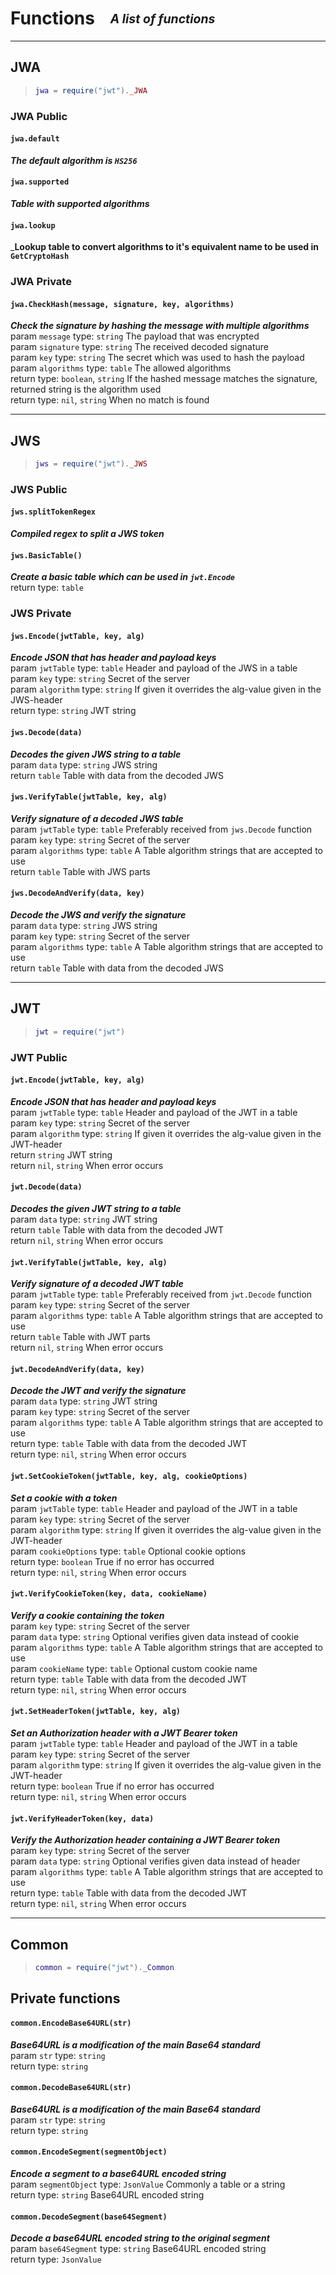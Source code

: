 # Functions  <sub><sup>_A list of functions_<sup><sub>

---

## JWA

> ```lua
> jwa = require("jwt")._JWA
> ```  

### JWA Public

#### `jwa.default`  

_**The default algorithm is `HS256`**_  

#### `jwa.supported`  

_**Table with supported algorithms**_  

#### `jwa.lookup`  

_**Lookup table to convert algorithms to it's equivalent name to be used in `GetCryptoHash`**    

### JWA Private

#### `jwa.CheckHash(message, signature, key, algorithms)`

_**Check the signature by hashing the message with multiple algorithms**_  
param `message` type: `string` The payload that was encrypted  
param `signature` type: `string` The received decoded signature  
param `key` type: `string` The secret which was used to hash the payload  
param `algorithms` type: `table` The allowed algorithms  
return type: `boolean`, `string` If the hashed message matches the signature, returned string is the algorithm used  
return type: `nil`, `string` When no match is found  


---


## JWS  

> ```lua
> jws = require("jwt")._JWS
> ```  

### JWS Public  

#### `jws.splitTokenRegex`  

_**Compiled regex to split a JWS token**_  

#### `jws.BasicTable()`  

_**Create a basic table which can be used in `jwt.Encode`**_  
return type: `table`  

### JWS Private  

#### `jws.Encode(jwtTable, key, alg)`  

_**Encode JSON that has header and payload keys**_  
param `jwtTable` type: `table` Header and payload of the JWS in a table  
param `key` type: `string` Secret of the server  
param `algorithm` type: `string` If given it overrides the alg-value given in the JWS-header  
return type: `string` JWT string  

#### `jws.Decode(data)`

_**Decodes the given JWS string to a table**_  
param `data` type: `string` JWS string  
return `table` Table with data from the decoded JWS  

#### `jws.VerifyTable(jwtTable, key, alg)`

_**Verify signature of a decoded JWS table**_  
param `jwtTable` type: `table` Preferably received from `jws.Decode` function  
param `key` type: `string` Secret of the server  
param `algorithms` type: `table` A Table algorithm strings that are accepted to use  
return `table` Table with JWS parts  

#### `jws.DecodeAndVerify(data, key)`

_**Decode the JWS and verify the signature**_  
param `data` type: `string` JWS string  
param `key` type: `string` Secret of the server  
param `algorithms` type: `table` A Table algorithm strings that are accepted to use  
return `table` Table with data from the decoded JWS  


---


## JWT  

> ```lua
> jwt = require("jwt")
> ```  

### JWT Public  

#### `jwt.Encode(jwtTable, key, alg)`  

_**Encode JSON that has header and payload keys**_  
param `jwtTable` type: `table` Header and payload of the JWT in a table  
param `key` type: `string` Secret of the server  
param `algorithm` type: `string` If given it overrides the alg-value given in the JWT-header  
return `string` JWT string  
return `nil`, `string` When error occurs  

#### `jwt.Decode(data)`  

_**Decodes the given JWT string to a table**_  
param `data` type: `string` JWT string  
return `table` Table with data from the decoded JWT  
return `nil`, `string` When error occurs  

#### `jwt.VerifyTable(jwtTable, key, alg)`

_**Verify signature of a decoded JWT table**_  
param `jwtTable` type: `table` Preferably received from `jwt.Decode` function  
param `key` type: `string` Secret of the server  
param `algorithms` type: `table` A Table algorithm strings that are accepted to use  
return `table` Table with JWT parts  
return `nil`, `string` When error occurs  

#### `jwt.DecodeAndVerify(data, key)`

_**Decode the JWT and verify the signature**_  
param `data` type: `string` JWT string  
param `key` type: `string` Secret of the server  
param `algorithms` type: `table` A Table algorithm strings that are accepted to use  
return type: `table` Table with data from the decoded JWT  
return type: `nil`, `string` When error occurs  

#### `jwt.SetCookieToken(jwtTable, key, alg, cookieOptions)`

_**Set a cookie with a token**_  
param `jwtTable` type: `table` Header and payload of the JWT in a table  
param `key` type: `string` Secret of the server  
param `algorithm` type: `string` If given it overrides the alg-value given in the JWT-header  
param `cookieOptions` type: `table` Optional cookie options  
return type: `boolean` True if no error has occurred  
return type: `nil`, `string` When error occurs  

#### `jwt.VerifyCookieToken(key, data, cookieName)`

_**Verify a cookie containing the token**_  
param `key` type: `string` Secret of the server  
param `data` type: `string` Optional verifies given data instead of cookie  
param `algorithms` type: `table` A Table algorithm strings that are accepted to use  
param `cookieName` type: `table` Optional custom cookie name  
return type: `table` Table with data from the decoded JWT  
return type: `nil`, `string` When error occurs  


#### `jwt.SetHeaderToken(jwtTable, key, alg)`

_**Set an Authorization header with a JWT Bearer token**_  
param `jwtTable` type: `table` Header and payload of the JWT in a table  
param `key` type: `string` Secret of the server  
param `algorithm` type: `string` If given it overrides the alg-value given in the JWT-header  
return type: `boolean` True if no error has occurred  
return type: `nil`, `string` When error occurs  


#### `jwt.VerifyHeaderToken(key, data)`

_**Verify the Authorization header containing a JWT Bearer token**_  
param `key` type: `string` Secret of the server  
param `data` type: `string` Optional verifies given data instead of header  
param `algorithms` type: `table` A Table algorithm strings that are accepted to use  
return type: `table` Table with data from the decoded JWT  
return type: `nil`, `string` When error occurs  


---


## Common

> ```lua
> common = require("jwt")._Common
> ```  

## Private functions

#### `common.EncodeBase64URL(str)`

_**Base64URL is a modification of the main Base64 standard**_  
param `str` type: `string`  
return type: `string`  


#### `common.DecodeBase64URL(str)`

_**Base64URL is a modification of the main Base64 standard**_  
param `str` type: `string`  
return type: `string`  

#### `common.EncodeSegment(segmentObject)`

_**Encode a segment to a base64URL encoded string**_  
param `segmentObject` type: `JsonValue` Commonly a table or a string  
return type: `string` Base64URL encoded string  

#### `common.DecodeSegment(base64Segment)`

_**Decode a base64URL encoded string to the original segment**_  
param `base64Segment` type: `string` Base64URL encoded string  
return type: `JsonValue`  
